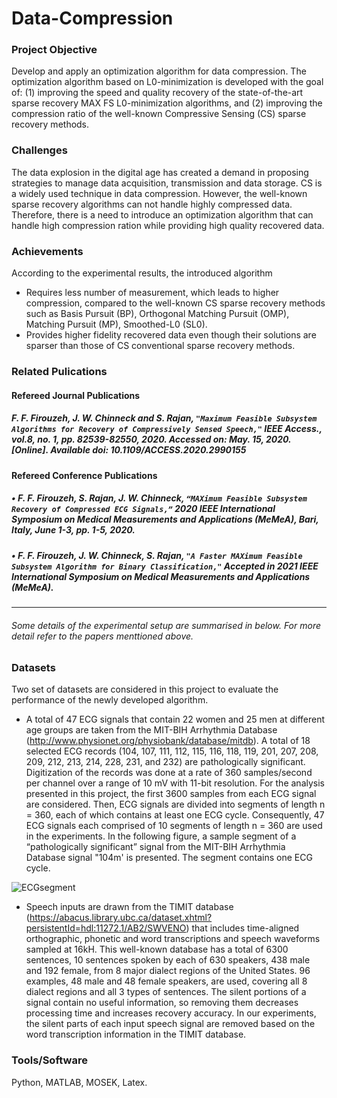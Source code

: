 # Data-Compression
### Project Objective 
Develop and apply an optimization algorithm for data compression. The optimization algorithm based on L0-minimization is developed with the goal of: (1) improving the speed and quality recovery of the state-of-the-art sparse recovery MAX FS L0-minimization algorithms, and (2) improving the compression ratio of the well-known Compressive Sensing (CS) sparse recovery methods.  

### Challenges 
The data explosion in the digital age has created a demand in proposing strategies to manage data acquisition, transmission and data storage. CS is a widely used technique in data compression. However, the well-known sparse recovery algorithms can not handle highly compressed data. Therefore, there is a need to introduce an optimization algorithm that can handle high compression ration while providing high quality recovered data. 

### Achievements
According to the experimental results, the introduced algorithm

- Requires less number of measurement, which leads to higher compression, compared to the well-known CS sparse recovery methods such as Basis Pursuit (BP), Orthogonal Matching Pursuit (OMP), Matching Pursuit (MP), Smoothed-L0 (SL0).
- Provides  higher  fidelity  recovered  data  even though  their  solutions  are  sparser  than  those  of  CS  conventional  sparse recovery methods.

### Related Pulications
#### Refereed Journal Publications

##### F. F. Firouzeh, J. W. Chinneck and S. Rajan, ``"Maximum Feasible Subsystem Algorithms for Recovery of Compressively Sensed Speech,"``  IEEE Access., vol.8, no. 1, pp. 82539-82550, 2020. Accessed on: May. 15, 2020. [Online]. Available doi: 10.1109/ACCESS.2020.2990155

#### Refereed Conference Publications

##### •	F. F. Firouzeh, S. Rajan, J. W. Chinneck, ``“MAXimum Feasible Subsystem Recovery of Compressed ECG Signals,”`` 2020 IEEE International Symposium on Medical Measurements and Applications (MeMeA), Bari, Italy, June 1-3, pp. 1-5, 2020.
##### •	F. F. Firouzeh, J. W. Chinneck, S. Rajan, ``"A Faster MAXimum Feasible Subsystem Algorithm for Binary Classification,"`` Accepted in 2021 IEEE International Symposium on Medical Measurements and Applications (MeMeA).
---------------------------------------------------------------------------------------------------------------------------------------------------------------------------------
###### Some details of the experimental setup are summarised in below. For more detail refer to the papers menttioned above.

### Datasets

Two set of datasets are considered in this project to evaluate the performance of the newly developed algorithm.

- A total of 47 ECG signals that contain 22 women and 25 men at different age groups are taken from the MIT-BIH Arrhythmia Database (http://www.physionet.org/physiobank/database/mitdb).  A total of 18 selected ECG records (104, 107, 111, 112, 115, 116, 118, 119, 201, 207, 208, 209, 212, 213, 214, 228, 231, and 232) are pathologically significant. Digitization of the records was done at a rate of 360 samples/second per channel over a range of 10 mV with 11-bit resolution. For the analysis presented in this project, the first 3600 samples from each ECG signal are considered. Then, ECG signals are divided into segments of length n = 360, each of which contains at least one ECG cycle. Consequently, 47 ECG signals each comprised of 10 segments of length n = 360 are used in the experiments. In the following figure, a sample segment of a “pathologically significant” signal from the MIT-BIH Arrhythmia Database signal "104m' is presented. The segment contains one ECG cycle.  

![ECGsegment](https://user-images.githubusercontent.com/59096353/114275819-f9ad8a00-99f1-11eb-9ed7-35547d9a60bd.jpg)


- Speech inputs are drawn from the TIMIT database (https://abacus.library.ubc.ca/dataset.xhtml?persistentId=hdl:11272.1/AB2/SWVENO) that includes time-aligned orthographic, phonetic and word transcriptions and speech waveforms sampled at 16kH. This well-known database has a total of 6300 sentences, 10 sentences spoken by each of 630 speakers, 438 male and 192 female, from 8 major dialect regions of the United States. 96 examples, 48 male and 48 female speakers, are used, covering all 8 dialect regions and all 3 types of sentences. The silent portions of a signal contain no useful information, so removing them decreases processing time and increases recovery accuracy. In our experiments, the silent parts of each input speech signal are removed based on the word transcription information in the TIMIT database.

### Tools/Software
Python, MATLAB, MOSEK, Latex.
